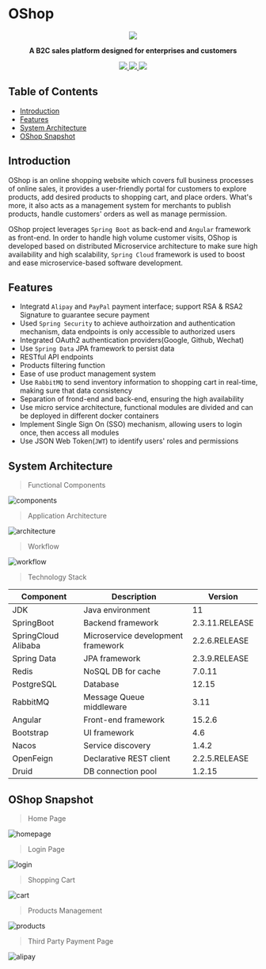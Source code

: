 # OShop
<p align="center">
	<img src="static/logo_oshop.png" />
</p>
<p align="center">
	<strong>A B2C sales platform designed for enterprises and customers</strong>
</p>
<p align="center">
	<a target="_blank" href="https://spring.io/projects/spring-boot">
		<img src="https://img.shields.io/badge/Springboot-2.3.11-yellowgreen" />
	</a>
  	<a target="_blank" href="#">
		<img src="https://img.shields.io/badge/Angular-15.2.6-yellowgreen" />
	</a>
    <a target="_blank" href="#">
		<img src="https://img.shields.io/badge/Java-11-green.svg" />
	</a>
</p>

## Table of Contents

- [Introduction](#introduction)
- [Features](#features)
- [System Architecture](#system-architecture)
- [OShop Snapshot](#oshop-snapshot)

## Introduction
OShop is an online shopping website which covers full business processes of online sales, it provides a user-friendly portal for customers to explore products, add desired products to shopping cart, and place orders. What's more, it also acts as a management system for merchants to publish products, handle customers' orders as well as manage permission.

OShop project leverages `Spring Boot` as back-end and `Angular` framework as front-end. In order to handle high volume customer visits, OShop is developed based on distributed Microservice architecture to make sure high availability and high scalability, `Spring Cloud` framework is used to boost and ease microservice-based software development.

## Features

* Integratd `Alipay` and `PayPal` payment interface; support RSA & RSA2 Signature to guarantee secure payment
* Used `Spring Security` to achieve authoirzation and authentication mechanism, data endpoints is only accessible to authorized users
* Integrated OAuth2 authentication providers(Google, Github, Wechat)
* Use `Spring Data` JPA framework to persist data
* RESTful API endpoints
* Products filtering function
* Ease of use product management system
* Use `RabbitMQ` to send inventory information to shopping cart in real-time, making sure that data consistency
* Separation of frond-end and back-end, ensuring the high availability
* Use micro service architecture, functional modules are divided and can be deployed in different docker containers
* Implement Single Sign On (SSO) mechanism, allowing users to login once, then access all modules
* Use JSON Web Token(`JWT`) to identify users' roles and permissions

## System Architecture
> Functional Components

![components](static/oshop.jpg)

> Application Architecture

![architecture](static/architecture_oshop.jpg)
> Workflow

![workflow](static/process_oshop.jpg)

> Technology Stack

|Component|Description|Version
|---|---|---
|JDK|Java environment| 11
|SpringBoot|Backend framework|2.3.11.RELEASE
|SpringCloud Alibaba|Microservice development framework|2.2.6.RELEASE
|Spring Data|JPA framework|2.3.9.RELEASE
|Redis|NoSQL DB for cache|7.0.11
|PostgreSQL|Database| 12.15
|RabbitMQ|Message Queue middleware|3.11
|Angular|Front-end framework| 15.2.6
|Bootstrap|UI framework|4.6
|Nacos|Service discovery|1.4.2
|OpenFeign|Declarative REST client|2.2.5.RELEASE
|Druid|DB connection pool| 1.2.15
## OShop Snapshot
> Home Page

![homepage](static/homepage.png)
> Login Page

![login](static/login.png)
> Shopping Cart

![cart](static/shoppingcart.png)
> Products Management

![products](static/products.png)
> Third Party Payment Page

![alipay](static/payment.png)
